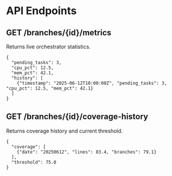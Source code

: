 # API Endpoints

## GET /branches/{id}/metrics

Returns live orchestrator statistics.

```
{
  "pending_tasks": 3,
  "cpu_pct": 12.5,
  "mem_pct": 42.1,
  "history": [
    {"timestamp": "2025-06-12T10:00:00Z", "pending_tasks": 3, "cpu_pct": 12.5, "mem_pct": 42.1}
  ]
}
```

## GET /branches/{id}/coverage-history

Returns coverage history and current threshold.

```
{
  "coverage": [
    {"date": "20250612", "lines": 83.4, "branches": 79.1}
  ],
  "threshold": 75.0
}
```
